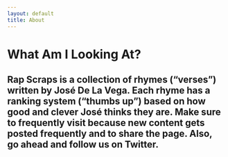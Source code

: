 ```yaml
---
layout: default
title: About
---
```

# What Am I Looking At?

## Rap Scraps is a collection of rhymes (“verses”) written by José De La Vega. Each rhyme has a ranking system (“thumbs up”) based on how good and clever José thinks they are. Make sure to frequently visit because new content gets posted frequently and to share the page. Also, go ahead and follow us on Twitter.